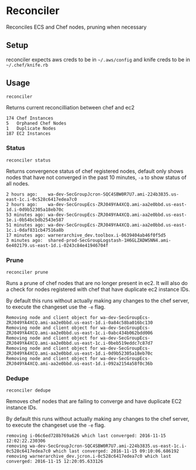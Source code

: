 # Reconciler
Reconciles ECS and Chef nodes, pruning when necessary

## Setup
reconciler expects aws creds to be in `~/.aws/config` and knife creds to be in
`~/.chef/knife.rb`

## Usage
`reconciler`

Returns current reconcilliation between chef and ec2

```
174	Chef Instances
5	Orphaned Chef Nodes
1	Duplicate Nodes
187	EC2 Instances
```

### Status
`reconciler status`

Returns convergence status of chef registered nodes, default only shows nodes
that have not converged in the past 10 minutes, `-a` to show status of all nodes.

```
2 hours ago:	wa-dev-SecGroupJcron-SQC4SBW0R7U7.ami-224b3835.us-east-1c.i-0c528c6417edea7c0
2 hours ago:	wa-dev-SecGroupEcs-ZRJ049YA4XCQ.ami-aa2e0bbd.us-east-1d.i-0d9b52305a18eb70c
53 minutes ago:	wa-dev-SecGroupEcs-ZRJ049YA4XCQ.ami-aa2e0bbd.us-east-1e.i-0b54bcbdb2543e587
51 minutes ago:	wa-dev-SecGroupEcs-ZRJ049YA4XCQ.ami-aa2e0bbd.us-east-1c.i-0daf831cb47516a8b
17 minutes ago:	warnerarchive_dev.toolbox.i-0639404ab46f0f5d5
3 minutes ago:	shared-prod-SecGroupLogstash-1H6GLZADWSNN4.ami-6e402179.us-east-1d.i-0243c84e41946704f
```

### Prune

`reconciler prune`

Runs a prune of chef nodes that are no longer present in ec2.
It will also do a check for nodes registered with chef that have duplicate ec2 instance IDs.

By default this runs without actually making any changes to the chef server,
to execute the changeset use the `-e` flag.

```
Removing node and client object for wa-dev-SecGroupEcs-ZRJ049YA4XCQ.ami-aa2e0bbd.us-east-1d.i-0a84c58ba016bc130
Removing node and client object for wa-dev-SecGroupEcs-ZRJ049YA4XCQ.ami-aa2e0bbd.us-east-1c.i-0abc434b062bdd006
Removing node and client object for wa-dev-SecGroupEcs-ZRJ049YA4XCQ.ami-aa2e0bbd.us-east-1c.i-0beb519eddc7c87d7
Removing node and client object for wa-dev-SecGroupEcs-ZRJ049YA4XCQ.ami-aa2e0bbd.us-east-1d.i-0d9b52305a18eb70c
Removing node and client object for wa-dev-SecGroupEcs-ZRJ049YA4XCQ.ami-aa2e0bbd.us-east-1d.i-092a2154a58f0c36b
```

### Dedupe

`reconciler dedupe`

Removes chef nodes that are failing to converge and have duplicate EC2 instance
IDs.

By default this runs without actually making any changes to the chef server,
to execute the changeset use the `-e` flag.

```
removing i-06c6ed728b769a626 which last converged: 2016-11-15 12:02:22.230306
removing wa-dev-SecGroupJcron-SQC4SBW0R7U7.ami-224b3835.us-east-1c.i-0c528c6417edea7c0 which last converged: 2016-11-15 09:10:06.686192
removing warnerarchive_dev.jcron.i-0c528c6417edea7c0 which last converged: 2016-11-15 12:20:05.633126
```